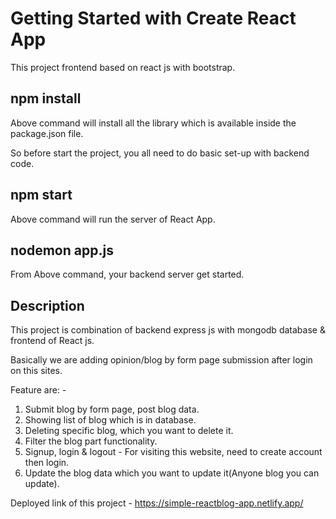 # Getting Started with Create React App

This project frontend based on react js with bootstrap.

## npm install

Above command will install all the library which is available inside the package.json file.

So before start the project, you all need to do basic set-up with backend code.

## npm start

Above command will run the server of React App.

## nodemon app.js

From Above command, your backend server get started.

## Description

This project is combination of backend express js with mongodb database & frontend of React js.

Basically we are adding opinion/blog by form page submission after login on this sites.

Feature are: -

1. Submit blog by form page, post blog data.
2. Showing list of blog which is in database.
3. Deleting specific blog, which you want to delete it.
4. Filter the blog part functionality.
5. Signup, login & logout - For visiting this website, need to create account then login.
6. Update the blog data which you want to update it(Anyone blog you can update).

Deployed link of this project  -  https://simple-reactblog-app.netlify.app/
